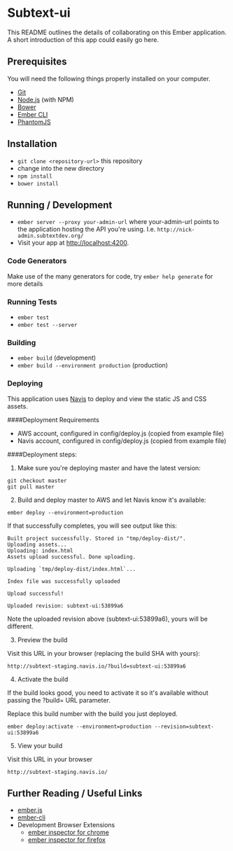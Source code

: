 # Subtext-ui

This README outlines the details of collaborating on this Ember application.
A short introduction of this app could easily go here.

## Prerequisites

You will need the following things properly installed on your computer.

* [Git](http://git-scm.com/)
* [Node.js](http://nodejs.org/) (with NPM)
* [Bower](http://bower.io/)
* [Ember CLI](http://www.ember-cli.com/)
* [PhantomJS](http://phantomjs.org/)

## Installation

* `git clone <repository-url>` this repository
* change into the new directory
* `npm install`
* `bower install`

## Running / Development

* `ember server --proxy your-admin-url` where your-admin-url points to the application
hosting the API you're using. I.e. `http://nick-admin.subtextdev.org/`
* Visit your app at [http://localhost:4200](http://localhost:4200).

### Code Generators

Make use of the many generators for code, try `ember help generate` for more details

### Running Tests

* `ember test`
* `ember test --server`

### Building

* `ember build` (development)
* `ember build --environment production` (production)

### Deploying

This application uses [Navis](http://navis.io/) to deploy and view the
static JS and CSS assets.

####Deployment Requirements

* AWS account, configured in config/deploy.js (copied from example file)
* Navis account, configured in config/deploy.js (copied from example file)

####Deployment steps:

1) Make sure you're deploying master and have the latest version:

```
git checkout master
git pull master
```

2) Build and deploy master to AWS and let Navis know it's available:

```
ember deploy --environment=production
```

If that successfully completes, you will see output like this:

```
Built project successfully. Stored in "tmp/deploy-dist/".
Uploading assets...
Uploading: index.html
Assets upload successful. Done uploading.

Uploading `tmp/deploy-dist/index.html`...

Index file was successfully uploaded

Upload successful!

Uploaded revision: subtext-ui:53899a6
```

Note the uploaded revision above (subtext-ui:53899a6), yours will be different.

3) Preview the build

Visit this URL in your browser (replacing the build SHA with yours):

```
http://subtext-staging.navis.io/?build=subtext-ui:53899a6
```

4) Activate the build

If the build looks good, you need to activate it so it's available
without passing the ?build= URL parameter.

Replace this build number with the build you just deployed.

```
ember deploy:activate --environment=production --revision=subtext-ui:53899a6
```

5) View your build

Visit this URL in your browser

```
http://subtext-staging.navis.io/
```

## Further Reading / Useful Links

* [ember.js](http://emberjs.com/)
* [ember-cli](http://www.ember-cli.com/)
* Development Browser Extensions
  * [ember inspector for chrome](https://chrome.google.com/webstore/detail/ember-inspector/bmdblncegkenkacieihfhpjfppoconhi)
  * [ember inspector for firefox](https://addons.mozilla.org/en-US/firefox/addon/ember-inspector/)

